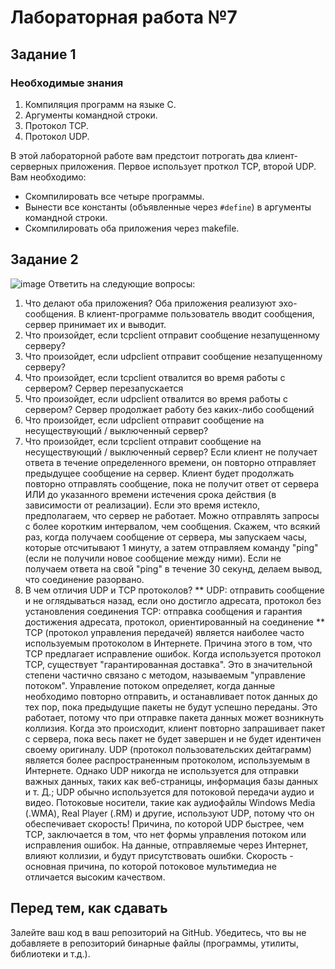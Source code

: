 # Лабораторная работа №7

## Задание 1

### Необходимые знания

1. Компиляция программ на языке С.
2. Аргументы командной строки.
3. Протокол TCP.
4. Протокол UDP.

В этой лабораторной работе вам предстоит потрогать два клиент-серверных приложения. Первое использует проткол TCP, второй UDP. Вам необходимо:

* Скомпилировать все четыре программы.
* Вынести все константы (объявленные через `#define`) в аргументы командной строки.
* Скомпилировать оба приложения через makefile.

## Задание 2
![image](image.png)
Ответить на следующие вопросы:

1. Что делают оба приложения?
Оба приложения реализуют эхо-сообщения. В клиент-программе пользователь вводит сообщения, сервер принимает их и выводит.
2. Что произойдет, если tcpclient отправит сообщение незапущенному серверу?
3. Что произойдет, если udpclient отправит сообщение незапущенному серверу? 
4. Что произойдет, если tcpclient отвалится во время работы с сервером?
Сервер перезапускается
5. Что произойдет, если udpclient отвалится во время работы с сервером?
Сервер продолжает работу без каких-либо сообщений
6. Что произойдет, если udpclient отправит сообщение на несуществующий / выключенный сервер?
7. Что произойдет, если tcpclient отправит сообщение на несуществующий / выключенный сервер?
Если клиент не получает ответа в течение определенного времени, он повторно отправляет предыдущее сообщение на сервер. Клиент будет продолжать повторно отправлять сообщение, пока не получит ответ от сервера ИЛИ до указанного времени истечения срока действия (в зависимости от реализации). Если это время истекло, предполагаем, что сервер не работает.
Можно отправлять запросы с более коротким интервалом, чем сообщения. Скажем, что всякий раз, когда получаем сообщение от сервера, мы запускаем часы, которые отсчитывают 1 минуту, а затем отправляем команду "ping" (если не получили новое сообщение между ними). Если не получаем ответа на свой "ping" в течение 30 секунд, делаем вывод, что соединение разорвано.
9. В чем отличия UDP и TCP протоколов?
** UDP: отправить сообщение и не оглядываться назад, если оно достигло адресата, протокол без установления соединения
 TCP: отправка сообщения и гарантия достижения адресата, протокол, ориентированный на соединение **
TCP (протокол управления передачей) является наиболее часто используемым протоколом в Интернете. Причина этого в том, что TCP предлагает исправление ошибок. Когда используется протокол TCP, существует "гарантированная доставка". Это в значительной степени частично связано с методом, называемым "управление потоком". Управление потоком определяет, когда данные необходимо повторно отправить, и останавливает поток данных до тех пор, пока предыдущие пакеты не будут успешно переданы. Это работает, потому что при отправке пакета данных может возникнуть коллизия. Когда это происходит, клиент повторно запрашивает пакет с сервера, пока весь пакет не будет завершен и не будет идентичен своему оригиналу.
UDP (протокол пользовательских дейтаграмм) является более распространенным протоколом, используемым в Интернете. Однако UDP никогда не используется для отправки важных данных, таких как веб-страницы, информация базы данных и т. Д.; UDP обычно используется для потоковой передачи аудио и видео. Потоковые носители, такие как аудиофайлы Windows Media (.WMA), Real Player (.RM) и другие, используют UDP, потому что он обеспечивает скорость! Причина, по которой UDP быстрее, чем TCP, заключается в том, что нет формы управления потоком или исправления ошибок. На данные, отправляемые через Интернет, влияют коллизии, и будут присутствовать ошибки. Скорость - основная причина, по которой потоковое мультимедиа не отличается высоким качеством.
## Перед тем, как сдавать

Залейте ваш код в ваш репозиторий на GitHub. Убедитесь, что вы не добавляете в репозиторий бинарные файлы (программы, утилиты, библиотеки и т.д.).
